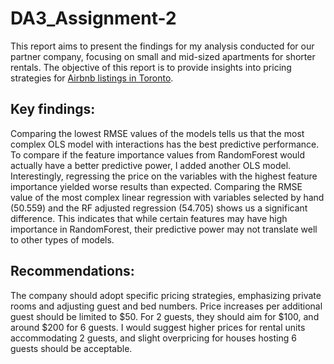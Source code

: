 # DA3_Assignment-2

This report aims to present the findings for my analysis conducted for our partner company, focusing on small and mid-sized apartments for shorter rentals. The objective of this report is to provide insights into pricing strategies for [Airbnb listings in Toronto]("http://insideairbnb.com/toronto"). 

## Key findings:
Comparing the lowest RMSE values of the models tells us that the most complex OLS model with interactions has the best predictive performance. 
To compare if the feature importance values from RandomForest would actually have a better predictive power, I added another OLS model. Interestingly, regressing the price on the variables with the highest feature importance yielded worse results than expected. Comparing the RMSE value of the most complex linear regression with variables selected by hand (50.559) and the RF adjusted regression (54.705) shows us a significant difference. This indicates that while certain features may have high importance in RandomForest, their predictive power may not translate well to other types of models.

## Recommendations:
The company should adopt specific pricing strategies, emphasizing private rooms and adjusting guest and bed numbers. Price increases per additional guest should be limited to $50. For 2 guests, they should aim for $100, and around $200 for 6 guests. I would suggest higher prices for rental units accommodating 2 guests, and slight overpricing for houses hosting 6 guests should be acceptable. 
